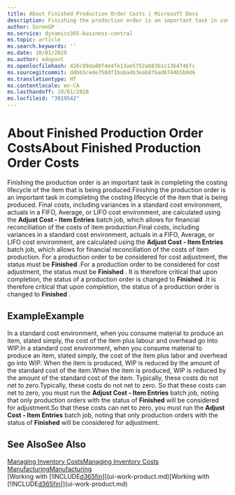 ```yaml
---
title: About Finished Production Order Costs | Microsoft Docs
description: Finishing the production order is an important task in completing the costing lifecycle of the item that is being produced. Final costs, including variances in a standard cost environment, actuals in a FIFO, Average, or LIFO cost environment, are calculated using the Adjust Cost - Item Entries batch job.
author: SorenGP
ms.service: dynamics365-business-central
ms.topic: article
ms.search.keywords: ''
ms.date: 10/01/2020
ms.author: edupont
ms.openlocfilehash: 426c99da80f4e4fe13ae5752a683b1c13b4746fc
ms.sourcegitcommit: ddbb5cede750df1baba4b3eab8fbed6744b5b9d6
ms.translationtype: HT
ms.contentlocale: en-CA
ms.lasthandoff: 10/01/2020
ms.locfileid: "3919542"
---
```

# <a name="about-finished-production-order-costs"></a><span data-ttu-id="bb5bb-104">About Finished Production Order Costs</span><span class="sxs-lookup"><span data-stu-id="bb5bb-104">About Finished Production Order Costs</span></span>
<span data-ttu-id="bb5bb-105">Finishing the production order is an important task in completing the costing lifecycle of the item that is being produced.</span><span class="sxs-lookup"><span data-stu-id="bb5bb-105">Finishing the production order is an important task in completing the costing lifecycle of the item that is being produced.</span></span> <span data-ttu-id="bb5bb-106">Final costs, including variances in a standard cost environment, actuals in a FIFO, Average, or LIFO cost environment, are calculated using the **Adjust Cost - Item Entries** batch job, which allows for financial reconciliation of the costs of item production.</span><span class="sxs-lookup"><span data-stu-id="bb5bb-106">Final costs, including variances in a standard cost environment, actuals in a FIFO, Average, or LIFO cost environment, are calculated using the **Adjust Cost - Item Entries** batch job, which allows for financial reconciliation of the costs of item production.</span></span> <span data-ttu-id="bb5bb-107">For a production order to be considered for cost adjustment, the status must be **Finished** .</span><span class="sxs-lookup"><span data-stu-id="bb5bb-107">For a production order to be considered for cost adjustment, the status must be **Finished** .</span></span> <span data-ttu-id="bb5bb-108">It is therefore critical that upon completion, the status of a production order is changed to **Finished** .</span><span class="sxs-lookup"><span data-stu-id="bb5bb-108">It is therefore critical that upon completion, the status of a production order is changed to **Finished** .</span></span>  

## <a name="example"></a><span data-ttu-id="bb5bb-109">Example</span><span class="sxs-lookup"><span data-stu-id="bb5bb-109">Example</span></span>  
 <span data-ttu-id="bb5bb-110">In a standard cost environment, when you consume material to produce an item, stated simply, the cost of the item plus labour and overhead go into WIP.</span><span class="sxs-lookup"><span data-stu-id="bb5bb-110">In a standard cost environment, when you consume material to produce an item, stated simply, the cost of the item plus labor and overhead go into WIP.</span></span> <span data-ttu-id="bb5bb-111">When the item is produced, WIP is reduced by the amount of the standard cost of the item.</span><span class="sxs-lookup"><span data-stu-id="bb5bb-111">When the item is produced, WIP is reduced by the amount of the standard cost of the item.</span></span> <span data-ttu-id="bb5bb-112">Typically, these costs do not net to zero.</span><span class="sxs-lookup"><span data-stu-id="bb5bb-112">Typically, these costs do not net to zero.</span></span> <span data-ttu-id="bb5bb-113">So that these costs can net to zero, you must run the **Adjust Cost - Item Entries** batch job, noting that only production orders with the status of **Finished** will be considered for adjustment.</span><span class="sxs-lookup"><span data-stu-id="bb5bb-113">So that these costs can net to zero, you must run the **Adjust Cost - Item Entries** batch job, noting that only production orders with the status of **Finished** will be considered for adjustment.</span></span>  

## <a name="see-also"></a><span data-ttu-id="bb5bb-114">See Also</span><span class="sxs-lookup"><span data-stu-id="bb5bb-114">See Also</span></span>  
[<span data-ttu-id="bb5bb-115">Managing Inventory Costs</span><span class="sxs-lookup"><span data-stu-id="bb5bb-115">Managing Inventory Costs</span></span>](finance-manage-inventory-costs.md)  
[<span data-ttu-id="bb5bb-116">Manufacturing</span><span class="sxs-lookup"><span data-stu-id="bb5bb-116">Manufacturing</span></span>](production-manage-manufacturing.md)  
<span data-ttu-id="bb5bb-117">[Working with [!INCLUDE[d365fin](includes/d365fin_md.md)]](ui-work-product.md)</span><span class="sxs-lookup"><span data-stu-id="bb5bb-117">[Working with [!INCLUDE[d365fin](includes/d365fin_md.md)]](ui-work-product.md)</span></span>
